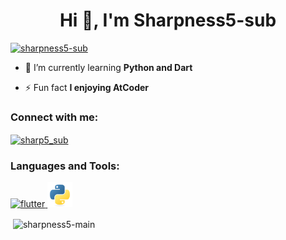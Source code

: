 <h1 align="center">Hi 👋, I'm Sharpness5-sub</h1>
<p align="left"> <a href="https://github.com/ryo-ma/github-profile-trophy"><img src="https://github-profile-trophy.vercel.app/?username=sharpness5-sub" alt="sharpness5-sub" /></a> </p>

- 🌱 I’m currently learning **Python and Dart**

- ⚡ Fun fact **I enjoying AtCoder**

<h3 align="left">Connect with me:</h3>
<p align="left">
<a href="https://twitter.com/sharp5_sub" target="blank"><img align="center" src="https://raw.githubusercontent.com/rahuldkjain/github-profile-readme-generator/master/src/images/icons/Social/twitter.svg" alt="sharp5_sub" height="30" width="40" /></a>
</p>

<h3 align="left">Languages and Tools:</h3>
<p align="left"> <a href="https://flutter.dev" target="_blank" rel="noreferrer"> <img src="https://www.vectorlogo.zone/logos/flutterio/flutterio-icon.svg" alt="flutter" width="40" height="40"/> </a> <a href="https://www.python.org" target="_blank" rel="noreferrer"> <img src="https://raw.githubusercontent.com/devicons/devicon/master/icons/python/python-original.svg" alt="python" width="40" height="40"/> </a> </p>

<p>&nbsp;<img align="center" src="https://github-readme-stats.vercel.app/api?username=sharpness5-main&show_icons=true&locale=en" alt="sharpness5-main" /></p>
